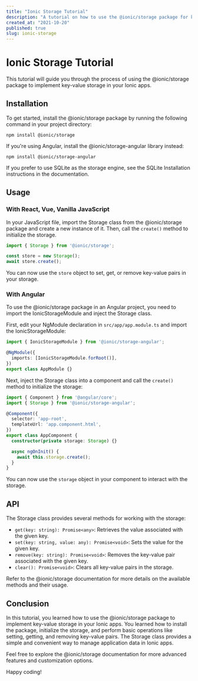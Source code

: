 ```yaml
---
title: "Ionic Storage Tutorial"
description: "A tutorial on how to use the @ionic/storage package for key-value storage in Ionic apps."
created_at: "2021-10-20"
published: true
slug: ionic-storage
---
```


# Ionic Storage Tutorial

This tutorial will guide you through the process of using the @ionic/storage package to implement key-value storage in your Ionic apps.

## Installation

To get started, install the @ionic/storage package by running the following command in your project directory:

```shell
npm install @ionic/storage
```

If you're using Angular, install the @ionic/storage-angular library instead:

```shell
npm install @ionic/storage-angular
```

If you prefer to use SQLite as the storage engine, see the SQLite Installation instructions in the documentation.

## Usage

### With React, Vue, Vanilla JavaScript

In your JavaScript file, import the Storage class from the @ionic/storage package and create a new instance of it. Then, call the `create()` method to initialize the storage.

```javascript
import { Storage } from '@ionic/storage';

const store = new Storage();
await store.create();
```

You can now use the `store` object to set, get, or remove key-value pairs in your storage.

### With Angular

To use the @ionic/storage package in an Angular project, you need to import the IonicStorageModule and inject the Storage class.

First, edit your NgModule declaration in `src/app/app.module.ts` and import the IonicStorageModule:

```typescript
import { IonicStorageModule } from '@ionic/storage-angular';

@NgModule({
  imports: [IonicStorageModule.forRoot()],
})
export class AppModule {}
```

Next, inject the Storage class into a component and call the `create()` method to initialize the storage:

```typescript
import { Component } from '@angular/core';
import { Storage } from '@ionic/storage-angular';

@Component({
  selector: 'app-root',
  templateUrl: 'app.component.html',
})
export class AppComponent {
  constructor(private storage: Storage) {}

  async ngOnInit() {
    await this.storage.create();
  }
}
```

You can now use the `storage` object in your component to interact with the storage.

## API

The Storage class provides several methods for working with the storage:

- `get(key: string): Promise<any>`: Retrieves the value associated with the given key.
- `set(key: string, value: any): Promise<void>`: Sets the value for the given key.
- `remove(key: string): Promise<void>`: Removes the key-value pair associated with the given key.
- `clear(): Promise<void>`: Clears all key-value pairs in the storage.

Refer to the @ionic/storage documentation for more details on the available methods and their usage.

## Conclusion

In this tutorial, you learned how to use the @ionic/storage package to implement key-value storage in your Ionic apps. You learned how to install the package, initialize the storage, and perform basic operations like setting, getting, and removing key-value pairs. The Storage class provides a simple and convenient way to manage application data in Ionic apps.

Feel free to explore the @ionic/storage documentation for more advanced features and customization options.

Happy coding!
